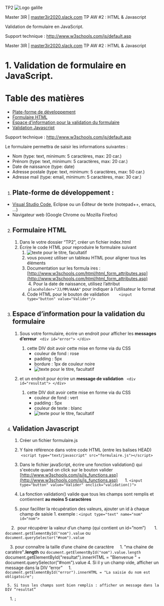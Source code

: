 TP2
![Logo galille](https://github.com/bilelz/tpaw/blob/master/galilee.png?raw=true)

Master 3IR | <a href="https://master3ir2020.slack.com/messages/aw">master3ir2020.slack.com</a>
TP AW #2 : HTML & Javascript

Validation de formulaire en JavaScript.

Support technique : http://www.w3schools.com/js/default.asp

Master 3IR | <a href="https://master3ir2020.slack.com/messages/aw">master3ir2020.slack.com</a>
TP AW #2 : HTML & Javascript

# 1. Validation de formulaire en JavaScript.

Table des matières
=================

  * [Plate-forme de développement](#plate-forme-de-développement-)
  * [Formulaire HTML](#formulaire-html)
  * [Espace d’information pour la validation du formulaire](#espace-dinformation-pour-la-validation-du-formulaire)
  * [Validation Javascript](#validation-javascript)

Support technique : http://www.w3schools.com/js/default.asp

Le formulaire permettra de saisir les informations suivantes :
* Nom (type: text, minimum: 5 caractères, max: 20 car.)
* Prénom (type: text, minimum: 5 caractères, max: 20 car.)
* Date de naissance (type: date)
* Adresse postale (type: text, minimum: 5 caractères, max: 50 car.)
* Adresse mail (type: email, minimum: 5 caractères, max: 30 car.)

1. ## Plate-forme de développement : 
* [Visual Studio Code](https://code.visualstudio.com), Eclipse ou un Éditeur de texte (notepad++, emacs, …)
* Navigateur web (Google Chrome ou Mozilla Firefox)

2. ## Formulaire HTML
    1. Dans le votre dossier “TP2”, créer un fichier index.html
    2. Écrire le code HTML pour reproduire le formulaire suivant
        1. <img src="TP2table.jpg" alt="texte pour le titre, facultatif"/>
        2. vous pouvez utiliser un tableau HTML pour aligner tous les éléments
        3. Documentation sur les formula ires : [http://www.w3schools.com/html/html_form_attributes.asp](http://www.w3schools.com/html/html_form_attributes.asp)
        4. Pour la date de naissance, utilisez l’attribut  ` placeholder="JJ/MM/AAAA" ` pour indiquer à l’utilisateur le format 
        5. Code HTML pour le bouton de validation 
        ` <input type="button" value="Valider"/> `

3. ## Espace d’information pour la validation du formulaire
    1. Sous votre formulaire, écrire un endroit pour afficher les **messages d’erreur**
    ` <div id="error"> </div> `
        1. cette DIV doit avoir cette mise en forme via du CSS
            * couleur de fond : rose
            * padding : 5px
            * bordure : 1px de couleur noire
            * <img src="TP2table2.jpg" alt="texte pour le titre, facultatif"/>  
            
     1. et un endroit pour écrire un **message de validation**
     ` <div id="resultat"> </div> `
        1. cette DIV doit avoir cette mise en forme via du CSS         
            * couleur de fond : vert
            * padding : 5px
            * couleur de texte : blanc
            * <img src="TP2table3.jpg" alt="texte pour le titre, facultatif"/> 
            
4. ## Validation Javascript
    1. Créer un fichier formulaire.js
    
    2. Y faire référence dans votre code HTML (entre les balises HEAD)
    ` <script type="text/javascript" src="formulaire.js"></script> `
    
    3. Dans le fichier javaScript, écrire une fonction validation() qui s'exécute quand on click sur le bouton valider 
	[http://www.w3schools.com/js/js_functions.asp](http://www.w3schools.com/js/js_functions.asp)
      1. ` <input type="button" value="Valider" onclick="validation()"> `
    
    4. La fonction validation() valide que tous les champs sont remplis et contiennent **au moins 5 caractères** 
      1. pour faciliter la récupération des valeurs, ajouter un id à chaque champ de saisie
        1. exemple : ` <input type="text" name="nom" id="nom"> `
        
      2.  pour récupérer la valeur d’un champ (qui contient un id=”nom”)
        1. ` document.getElementById("nom").value ` ou ` document.querySelector("#nom").value `
        
     3. pour connaître la taille d’une chaine de caractère
       1. "ma chaine de caratère"**.length** ou ` document.getElementById("nom").value.length `
document.getElementById("resultat").innerHTML = "Bienvenue " + document.querySelector("#nom").value
     4. Si il y un champ vide, afficher un message dans la DIV “error”
       1. ` document.getElementById("error").innerHTML = "La saisie du nom est obligatoire"; `
        
     5. Si tous les champs sont bien remplis : afficher un message dans la DIV “resultat”
       1. ` ; `
